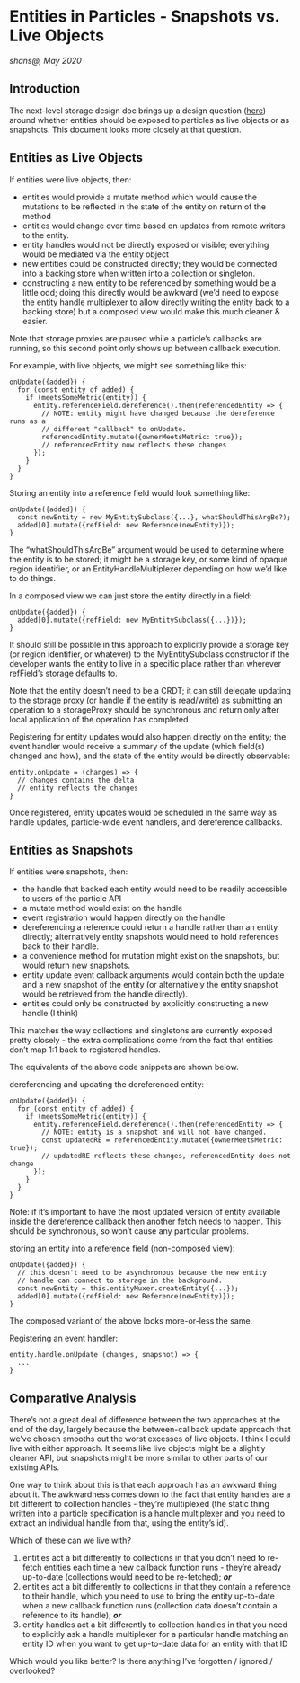 # Entities in Particles - Snapshots vs. Live Objects

_shans@, May 2020_


## Introduction

The next-level storage design doc brings up a design question ([here](https://docs.google.com/document/d/1yNEMKzUnXqbie9RNoHjROf0odcH3QPzjfJhdD8Ob0M8/edit#heading=h.iuj6w6fdj5pu)) around whether entities should be exposed to particles as live objects or as snapshots. This document looks more closely at that question.


## Entities as Live Objects

If entities were live objects, then:



* entities would provide a mutate method which would cause the mutations to be reflected in the state of the entity on return of the method
* entities would change over time based on updates from remote writers to the entity.
* entity handles would not be directly exposed or visible; everything would be mediated via the entity object
* new entities could be constructed directly; they would be connected into a backing store when written into a collection or singleton.
* constructing a new entity to be referenced by something would be a little odd; doing this directly would be awkward (we’d need to expose the entity handle multiplexer to allow directly writing the entity back to a backing store) but a composed view would make this much cleaner & easier.

Note that storage proxies are paused while a particle’s callbacks are running, so this second point only shows up between callback execution.

For example, with live objects, we might see something like this:


```
onUpdate({added}) {
  for (const entity of added) {
    if (meetsSomeMetric(entity)) {
      entity.referenceField.dereference().then(referencedEntity => {
        // NOTE: entity might have changed because the dereference runs as a 
        // different "callback" to onUpdate.
        referencedEntity.mutate({ownerMeetsMetric: true});
        // referencedEntity now reflects these changes
      });
    }
  }
}
```


Storing an entity into a reference field would look something like:


```
onUpdate({added}) {
  const newEntity = new MyEntitySubclass({...}, whatShouldThisArgBe?);
  added[0].mutate({refField: new Reference(newEntity)});
}
```


The “whatShouldThisArgBe” argument would be used to determine where the entity is to be stored; it might be a storage key, or some kind of opaque region identifier, or an EntityHandleMultiplexer depending on how we’d like to do things.

In a composed view we can just store the entity directly in a field:


```
onUpdate({added}) {
  added[0].mutate({refField: new MyEntitySubclass({...})});
}
```


It should still be possible in this approach to explicitly provide a storage key (or region identifier, or whatever) to the MyEntitySubclass constructor if the developer wants the entity to live in a specific place rather than wherever refField’s storage defaults to.

Note that the entity doesn’t need to be a CRDT; it can still delegate updating to the storage proxy (or handle if the entity is read/write) as submitting an operation to a storageProxy should be synchronous and return only after local application of the operation has completed

Registering for entity updates would also happen directly on the entity; the event handler would receive a summary of the update (which field(s) changed and how), and the state of the entity would be directly observable:


```
entity.onUpdate = (changes) => {
  // changes contains the delta
  // entity reflects the changes
}
```


Once registered, entity updates would be scheduled in the same way as handle updates, particle-wide event handlers, and dereference callbacks.


## Entities as Snapshots

If entities were snapshots, then:



* the handle that backed each entity would need to be readily accessible to users of the particle API
* a mutate method would exist on the handle
* event registration would happen directly on the handle
* dereferencing a reference could return a handle rather than an entity directly; alternatively entity snapshots would need to hold references back to their handle.
* a convenience method for mutation might exist on the snapshots, but would return new snapshots.
* entity update event callback arguments would contain both the update and a new snapshot of the entity (or alternatively the entity snapshot would be retrieved from the handle directly).
* entities could only be constructed by explicitly constructing a new handle (I think)

This matches the way collections and singletons are currently exposed pretty closely - the extra complications come from the fact that entities don’t map 1:1 back to registered handles.

The equivalents of the above code snippets are shown below.

dereferencing and updating the dereferenced entity:


```
onUpdate({added}) {
  for (const entity of added) {
    if (meetsSomeMetric(entity)) {
      entity.referenceField.dereference().then(referencedEntity => {
        // NOTE: entity is a snapshot and will not have changed.
        const updatedRE = referencedEntity.mutate({ownerMeetsMetric: true});
        // updatedRE reflects these changes, referencedEntity does not change
      });
    }
  }
}
```


Note: if it’s important to have the most updated version of entity available inside the dereference callback then another fetch needs to happen. This should be synchronous, so won’t cause any particular problems.

storing an entity into a reference field (non-composed view):


```
onUpdate({added}) {
  // this doesn't need to be asynchronous because the new entity
  // handle can connect to storage in the background.
  const newEntity = this.entityMuxer.createEntity({...});
  added[0].mutate({refField: new Reference(newEntity)});
}
```


The composed variant of the above looks more-or-less the same.

Registering an event handler:


```
entity.handle.onUpdate (changes, snapshot) => {
  ...
}
```



## Comparative Analysis

There’s not a great deal of difference between the two approaches at the end of the day, largely because the between-callback update approach that we’ve chosen smooths out the worst excesses of live objects. I think I could live with either approach. It seems like live objects might be a slightly cleaner API, but snapshots might be more similar to other parts of our existing APIs.

One way to think about this is that each approach has an awkward thing about it. The awkwardness comes down to the fact that entity handles are a bit different to collection handles - they’re multiplexed (the static thing written into a particle specification is a handle multiplexer and you need to extract an individual handle from that, using the entity’s id).

Which of these can we live with?



1. entities act a bit differently to collections in that you don’t need to re-fetch entities each time a new callback function runs - they’re already up-to-date (collections would need to be re-fetched); **_or_**
2. entities act a bit differently to collections in that they contain a reference to their handle, which you need to use to bring the entity up-to-date when a new callback function runs (collection data doesn’t contain a reference to its handle); **_or_**
3. entity handles act a bit differently to collection handles in that you need to explicitly ask a handle multiplexer for a particular handle matching an entity ID when you want to get up-to-date data for an entity with that ID

Which would you like better? Is there anything I’ve forgotten / ignored / overlooked?
